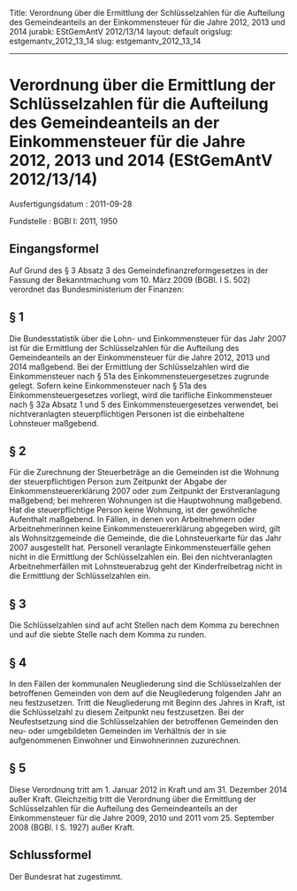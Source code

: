 Title: Verordnung über die Ermittlung der Schlüsselzahlen für die Aufteilung des Gemeindeanteils
  an der Einkommensteuer für die Jahre 2012, 2013 und 2014
jurabk: EStGemAntV 2012/13/14
layout: default
origslug: estgemantv_2012_13_14
slug: estgemantv_2012_13_14

---

# Verordnung über die Ermittlung der Schlüsselzahlen für die Aufteilung des Gemeindeanteils an der Einkommensteuer für die Jahre 2012, 2013 und 2014 (EStGemAntV 2012/13/14)

Ausfertigungsdatum
:   2011-09-28

Fundstelle
:   BGBl I: 2011, 1950


## Eingangsformel

Auf Grund des § 3 Absatz 3 des Gemeindefinanzreformgesetzes in der
Fassung der Bekanntmachung vom 10. März 2009 (BGBl. I S. 502)
verordnet das Bundesministerium der Finanzen:


## § 1

Die Bundesstatistik über die Lohn- und Einkommensteuer für das Jahr
2007 ist für die Ermittlung der Schlüsselzahlen für die Aufteilung des
Gemeindeanteils an der Einkommensteuer für die Jahre 2012, 2013 und
2014 maßgebend. Bei der Ermittlung der Schlüsselzahlen wird die
Einkommensteuer nach § 51a des Einkommensteuergesetzes zugrunde
gelegt. Sofern keine Einkommensteuer nach § 51a des
Einkommensteuergesetzes vorliegt, wird die tarifliche Einkommensteuer
nach § 32a Absatz 1 und 5 des Einkommensteuergesetzes verwendet, bei
nichtveranlagten steuerpflichtigen Personen ist die einbehaltene
Lohnsteuer maßgebend.


## § 2

Für die Zurechnung der Steuerbeträge an die Gemeinden ist die Wohnung
der steuerpflichtigen Person zum Zeitpunkt der Abgabe der
Einkommensteuererklärung 2007 oder zum Zeitpunkt der Erstveranlagung
maßgebend; bei mehreren Wohnungen ist die Hauptwohnung maßgebend. Hat
die steuerpflichtige Person keine Wohnung, ist der gewöhnliche
Aufenthalt maßgebend. In Fällen, in denen von Arbeitnehmern oder
Arbeitnehmerinnen keine Einkommensteuererklärung abgegeben wird, gilt
als Wohnsitzgemeinde die Gemeinde, die die Lohnsteuerkarte für das
Jahr 2007 ausgestellt hat. Personell veranlagte Einkommensteuerfälle
gehen nicht in die Ermittlung der Schlüsselzahlen ein. Bei den
nichtveranlagten Arbeitnehmerfällen mit Lohnsteuerabzug geht der
Kinderfreibetrag nicht in die Ermittlung der Schlüsselzahlen ein.


## § 3

Die Schlüsselzahlen sind auf acht Stellen nach dem Komma zu berechnen
und auf die siebte Stelle nach dem Komma zu runden.


## § 4

In den Fällen der kommunalen Neugliederung sind die Schlüsselzahlen
der betroffenen Gemeinden von dem auf die Neugliederung folgenden Jahr
an neu festzusetzen. Tritt die Neugliederung mit Beginn des Jahres in
Kraft, ist die Schlüsselzahl zu diesem Zeitpunkt neu festzusetzen. Bei
der Neufestsetzung sind die Schlüsselzahlen der betroffenen Gemeinden
den neu- oder umgebildeten Gemeinden im Verhältnis der in sie
aufgenommenen Einwohner und Einwohnerinnen zuzurechnen.


## § 5

Diese Verordnung tritt am 1. Januar 2012 in Kraft und am 31. Dezember
2014 außer Kraft. Gleichzeitig tritt die Verordnung über die
Ermittlung der Schlüsselzahlen für die Aufteilung des Gemeindeanteils
an der Einkommensteuer für die Jahre 2009, 2010 und 2011 vom 25.
September 2008 (BGBl. I S. 1927) außer Kraft.


## Schlussformel

Der Bundesrat hat zugestimmt.

